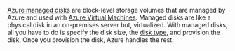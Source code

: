 [Azure managed disks](https://learn.microsoft.com/en-us/azure/virtual-machines/managed-disks-overview) are block-level storage volumes that are managed by Azure and used with [Azure Virtual Machines](VirtualMachine.html). Managed disks are like a physical disk in an on-premises server but, virtualized. With managed disks, all you have to do is specify the disk size, the [disk type](DiskType.html), and provision the disk. Once you provision the disk, Azure handles the rest.
